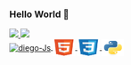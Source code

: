 ### Hello World 👋

<!--

- 🌱 I’m currently learning Front-End
- 📫 How to reach me: https://odiegosilva.dev.br
 -->

<div style="display: inline_block">
  <a href="https://github.com/odiegosilva1">
  <img height="165em" src="https://github-readme-stats.vercel.app/api?username=odiegosilva1&show_icons=true&theme=dark&include_all_commits=true&count_private=true"/>
  <img height="170em" src="https://github-readme-stats.vercel.app/api/top-langs/?username=odiegosilva1&layout=compact&langs_count=7&theme=dark"/>
</div>
  
<div align="left">
  <img align="center" alt="diego-Js" height="30" width="40" src="https://cdn.jsdelivr.net/gh/devicons/devicon/icons/flutter/flutter-original.svg">
  <img align="center" alt="diego-HTML" height="30" width="40" src="https://raw.githubusercontent.com/devicons/devicon/master/icons/html5/html5-original.svg">
  <img align="center" alt="diego-CSS" height="30" width="40" src="https://raw.githubusercontent.com/devicons/devicon/master/icons/css3/css3-original.svg">
  <img align="center" alt="diego-Python" height="30" width="40" src="https://raw.githubusercontent.com/devicons/devicon/master/icons/python/python-original.svg">
</div>
  
  ##


